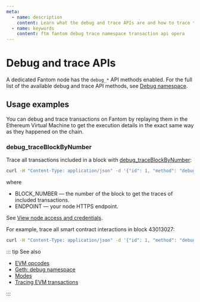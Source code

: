 ```yaml
---
meta:
  - name: description
    content: Learn what the debug and trace APIs are and how to trace transactions on Fantom.
  - name: keywords
    content: ftm fantom debug trace namespace transaction api opera
---
```


# Debug and trace APIs

A dedicated Fantom node has the `debug_*` API methods enabled. For the full list of the available debug and trace API methods, see [Debug namespace](https://geth.ethereum.org/docs/rpc/ns-debug).

## Usage examples

You can debug and trace transactions on Fantom by replaying them in the Ethereum Virtual Machine to get the execution details in the exact same way as they happened on the chain.

### debug_traceBlockByNumber

Trace all transactions included in a block with [debug_traceBlockByNumber](https://geth.ethereum.org/docs/rpc/ns-debug#debug_traceblockbynumber):

``` sh
curl -H "Content-Type: application/json" -d '{"id": 1, "method": "debug_traceBlockByNumber", "params": ["BLOCK_NUMBER", {"tracer": "callTracer"}]}' ENDPOINT
```

where

* BLOCK_NUMBER — the number of the block to get the traces of included transactions.
* ENDPOINT — your node HTTPS endpoint.

See [View node access and credentials](/platform/view-node-access-and-credentials).

For example, trace all smart contract interactions in block 43013027:

``` sh
curl -H "Content-Type: application/json" -d '{"id": 1, "method": "debug_traceBlockByNumber", "params": ["0x29053A3", {"tracer": "callTracer"}]}' https://nd-123-456-789.p2pify.com/3c6e0b8a9c15224a8228b9a98ca1531d
```

::: tip See also

* [EVM opcodes](https://ethereum.org/en/developers/docs/evm/opcodes)
* [Geth: debug namespace](https://geth.ethereum.org/docs/rpc/ns-debug)
* [Modes](/operations/fantom/modes)
* <a href="https://support.chainstack.com/hc/en-us/articles/900003400806-Tracing-EVM-transactions" target="_blank">Tracing EVM transactions</a>

:::
